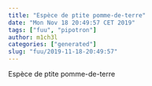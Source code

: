 ```yaml
---
title: "Espèce de ptite pomme-de-terre"
date: "Mon Nov 18 20:49:57 CET 2019"
tags: ["fuu", "pipotron"]
author: m1ch3l
categories: ["generated"]
slug: "fuu/2019-11-18-20:49:57"
---
```


Espèce de ptite pomme-de-terre
